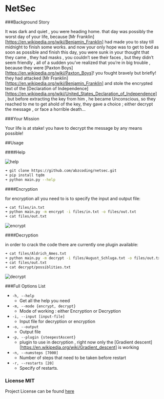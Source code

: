 NetSec
===============

###Background Story

It was dark and quiet , you were heading home. that day was possibly the worst day of your life, because [Mr Franklin][https://en.wikipedia.org/wiki/Benjamin_Franklin] had made you to stay till midnight to finish some works. and now your only hope was to get to bed as soon as possible and finish this day, you were sunk in your thought that they came , they had masks , you couldn’t see their faces , but they didn’t seem friendly , all of a sudden you’ve realized that you’re in big trouble , because they were [Paxton Boys][https://en.wikipedia.org/wiki/Paxton_Boys]!
you fought bravely but briefly!
they had attacked [Mr Franklin][https://en.wikipedia.org/wiki/Benjamin_Franklin] and stole the encrypted text of the [Declaration of Independence][https://en.wikipedia.org/wiki/United_States_Declaration_of_Independence] , but before extracting the key from him , he became Unconscious, so they reached to me to get ahold of the key, they gave a choice ; either decrypt the message , or face a horrible death…



###Your Mission

Your life is at stake! you have to decrypt the message by any means possible!



##Usage

####Help

![help](https://raw.githubusercontent.com/abzcoding/netsec/master/files/help.gif)

```bash
➜ git clone https://github.com/abzcoding/netsec.git
➜ pip install tqdm
➜ python main.py --help
```

####Encryption

for encryption all you need to is to specify the input and output file:

```bash
➜ cat files/in.txt
➜ python main.py -m encrypt -i files/in.txt -o files/out.txt
➜ cat files/out.txt
```

![encrypt](https://raw.githubusercontent.com/abzcoding/netsec/master/files/encrypt.gif)

####Decryption

in order to crack the code there are currently one plugin available:

```bash
➜ cat files/Aldrich_Ames.txt
➜ python main.py -m decrypt -i files/August_Schluga.txt -o files/out.txt -n 14000 -r 40
➜ cat files/out.txt
➜ cat decrypt/possiblities.txt
```

![decrypt](https://raw.githubusercontent.com/abzcoding/netsec/master/files/decrypt.gif)



###Full Options List

- `-h, --help`
  - Get all the help you need
- `-m, --mode {encrypt, decrypt}`
  - Mode of working : either Encryption or Decryption
- `-i, --input [input-file]`
  - Input file for decryption or encryption
- `-o, --output`
  - Output file
- `-p, --plugin {steepestAscent}`
  - plugin to use in decryption , right now only the [Gradient descent][https://en.wikipedia.org/wiki/Gradient_descent] is working
- `-n, --numsteps [7000]`
  - Number of steps that need to be taken before restart
- `-r, --restarts [20]`
  - Specify of restarts.

### License MIT

Project License can be found [here](LICENSE.md)